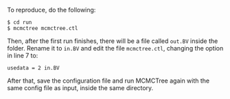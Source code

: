 To reproduce, do the following:

```shell
$ cd run
$ mcmctree mcmctree.ctl
```

Then, after the first run finishes, there will be a file called `out.BV` inside 
the folder. Rename it to `in.BV` and edit the file `mcmctree.ctl`, changing the
option in line 7 to:

```
usedata = 2 in.BV
```

After that, save the configuration file and run MCMCTree again with the same
config file as input, inside the same directory.